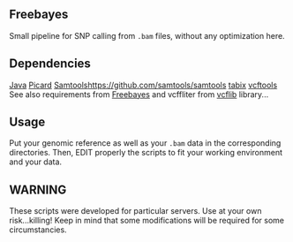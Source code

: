 ## Freebayes
Small pipeline for SNP calling from `.bam` files, without any optimization here.

## Dependencies
[Java](https://www.java.com/en/)
[Picard](https://broadinstitute.github.io/picard/)
[Samtools]()https://github.com/samtools/samtools
[tabix](https://www.htslib.org/doc/tabix.html)
[vcftools](http://vcftools.sourceforge.net)
See also requirements from [Freebayes](https://github.com/ekg/freebayes) and vcffliter from [vcflib](https://github.com/vcflib/vcflib) library... 

## Usage
Put your genomic reference as well as your `.bam` data in the corresponding directories.
Then, EDIT properly the scripts to fit your working environment and your data.

## WARNING
These scripts were developed for particular servers. 
Use at your own risk...killing!
Keep in mind that some modifications will be required for some circumstancies.

